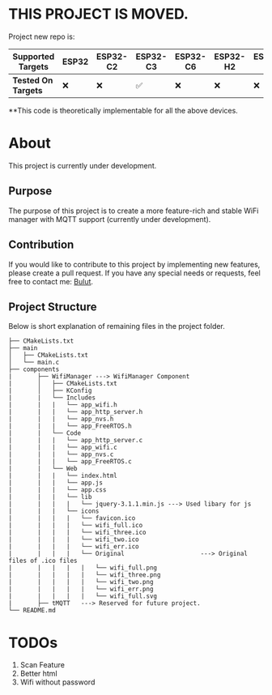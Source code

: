 # THIS PROJECT IS MOVED. 
Project new repo is: 


| Supported Targets | ESP32 | ESP32-C2 | ESP32-C3 | ESP32-C6 | ESP32-H2 | ESP32-P4 | ESP32-S2 | ESP32-S3 |
| ----------------- | ----- | -------- | -------- | -------- | -------- | -------- | -------- | -------- |
| **Tested On Targets** |  &#10060;|&#10060;|&#9989;|&#10060;|  &#10060; |  &#10060; | &#10060;|&#10060;|

**This code is theoretically implementable for all the above devices.

# About

This project is currently under development.

## Purpose
The purpose of this project is to create a more feature-rich and stable WiFi manager with MQTT support (currently under development). 

## Contribution
If you would like to contribute to this project by implementing new features, please create a pull request. If you have any special needs or requests, feel free to contact me: [Bulut](https://github.com/bulutbekdemir).

## Project Structure 

Below is short explanation of remaining files in the project folder.

```
├── CMakeLists.txt
├── main
│   ├── CMakeLists.txt
│   └── main.c 
├── components
|		├── WifiManager	---> WifiManager Component
|		│   ├── CMakeLists.txt
|		│   ├── KConfig
|		|   └── Includes
|		|   |   └── app_wifi.h
|		|   |   └── app_http_server.h
|		|   |   └── app_nvs.h
|		|   |   └── app_FreeRTOS.h
|		|   └── Code
|		|   |   └── app_http_server.c
|		|   |   └── app_wifi.c
|		|   |   └── app_nvs.c
|		|   |   └── app_FreeRTOS.c
|		|   └── Web
|		|   |   └── index.html													
|		|   |   └── app.js
|		|   |   └── app.css
|		|   |   └── lib
|		|   |   |   └── jquery-3.1.1.min.js	---> Used libary for js
|		|   |   └── icons
|		|   |   |   └── favicon.ico
|		|   |   |   └── wifi_full.ico
|		|   |   |   └── wifi_three.ico
|		|   |   |   └── wifi_two.ico
|		|   |   |   └── wifi_err.ico
|		|   |   |   └── Original					 ---> Original files of .ico files	
|		|   |   |   |   └── wifi_full.png
|		|   |   |   |   └── wifi_three.png
|		|   |   |   |   └── wifi_two.png
|		|   |   |   |   └── wifi_err.png
|		|   |   |   |   └── wifi_full.svg
|		├── tMQTT 	---> Reserved for future project.
└── README.md                  
```

# TODOs

1. Scan Feature
2. Better html
3. Wifi without password
